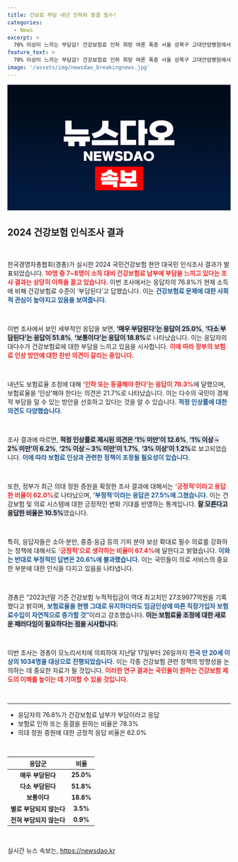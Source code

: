 ```yaml
---
title: 건보료 부담 내년 인하와 동결 필수!
categories:
  - News
excerpt: >
  70% 이상이 느끼는 부담감! 건강보험료 인하 희망 여론 폭증 서울 성북구 고대안암병원에서 최근 조사된 건강보험 현안에 대한 대국민 인식조사 결과, 국민 대부분이 현재 보험료 수준에 불만을 토로하며 인하를 요구하고 있는 가운데, 정부의 의대 정원 증원과 필수 의료 정책에 대한 긍정적 시각도 나타났다.
feature_text: >
  70% 이상이 느끼는 부담감! 건강보험료 인하 희망 여론 폭증 서울 성북구 고대안암병원에서 최근 조사된 건강보험 현안에 대한 대국민 인식조사 결과, 국민 대부분이 현재 보험료 수준에 불만을 토로하며 인하를 요구하고 있는 가운데, 정부의 의대 정원 증원과 필수 의료 정책에 대한 긍정적 시각도 나타났다.
image: '/assets/img/newsdao_breakingnews.jpg'
---
```


<p><img src="/assets/img/newsdao_breakingnews.jpg" alt="ranknews 속보" /></p>

<h2 data-ke-size="size26">2024 건강보험 인식조사 결과</h2>

<p data-ke-size="size16">&nbsp;</p>

<p>한국경영자총협회(경총)가 실시한 2024 국민건강보험 현안 대국민 인식조사 결과가 발표되었습니다. <b><span style="color: #ee2323;">10명 중 7~8명이 소득 대비 건강보험료 납부에 부담을 느끼고 있다는 조사 결과는 상당히 이목을 끌고 있습니다.</span></b> 이번 조사에서는 응답자의 76.8%가 현재 소득에 비해 건강보험료 수준이 ‘부담된다’고 답했습니다. 이는 <b><span style="color: #1a5490;">건강보험료 문제에 대한 사회적 관심이 높아지고 있음을 보여줍니다.</span></b>  </p>

<p data-ke-size="size16">&nbsp;</p>

<p>이번 조사에서 보인 세부적인 응답을 보면, <b><span style="background-color: #21538527;">‘매우 부담된다’는 응답이 25.0%</span></b>, <b><span style="background-color: #21538527;">‘다소 부담된다’는 응답이 51.8%</span></b>, <b><span style="background-color: #21538527;">‘보통이다’는 응답이 18.8%</span></b>로 나타났습니다. 이는 응답자의 대다수가 건강보험료에 대한 부담을 느끼고 있음을 시사합니다. <b><span style="color: #ee2323;">이에 따라 정부의 보험료 인상 방안에 대한 찬반 의견이 갈리는 중입니다.</span></b>  </p>

<p data-ke-size="size16">&nbsp;</p>

<p>내년도 보험료율 조정에 대해 <b><span style="color: #ee2323;">‘인하 또는 동결해야 한다’는 응답이 78.3%</span></b>에 달했으며, 보험료율을 ‘인상’해야 한다는 의견은 21.7%로 나타났습니다. 이는 다수의 국민이 경제적 부담을 덜 수 있는 방안을 선호하고 있다는 것을 알 수 있습니다. <b><span style="color: #1a5490;">적정 인상률에 대한 의견도 다양했습니다.</span></b> </p>

<p data-ke-size="size16">&nbsp;</p>

<p>조사 결과에 따르면, <b><span style="background-color: #21538527;">적정 인상률로 제시된 의견은 ‘1% 미만’이 12.6%</span></b>, <b><span style="background-color: #21538527;">‘1% 이상 ~ 2% 미만’이 6.2%</span></b>, <b><span style="background-color: #21538527;">‘2% 이상 ~ 3% 미만’이 1.7%</span></b>, <b><span style="background-color: #21538527;">‘3% 이상’이 1.2%</span></b>로 보고되었습니다. <b><span style="color: #1a5490;">이에 따라 보험료 인상과 관련한 정책이 조정될 필요성이 있습니다.</span></b>  </p>

<p data-ke-size="size16">&nbsp;</p>

<p>또한, 정부가 최근 의대 정원 증원을 확정한 조사 결과에 대해서는 <b><span style="color: #ee2323;">‘긍정적’이라고 응답한 비율이 62.0%</span></b>로 나타났으며, <b><span style="color: #1a5490;">‘부정적’이라는 응답은 27.5%에 그쳤습니다.</span></b> 이는 건강보험 및 의료 시스템에 대한 긍정적인 변화 기대를 반영하는 통계입니다. <b><span style="background-color: #21538527;">잘 모른다고 응답한 비율은 10.5%</span></b>였습니다.  </p>

<p data-ke-size="size16">&nbsp;</p>

<p>특히, 응답자들은 소아·분만, 중증·응급 등의 기피 분야 보상 확대로 필수 의료를 강화하는 정책에 대해서도 <b><span style="color: #ee2323;">‘긍정적’으로 생각하는 비율이 67.4%</span></b>에 달한다고 밝혔습니다. <b><span style="color: #1a5490;">이와는 반대로 부정적인 답변은 20.6%에 불과했습니다.</span></b> 이는 국민들이 의료 서비스의 중요한 부분에 대한 인식을 다지고 있음을 나타냅니다.  </p>

<p data-ke-size="size16">&nbsp;</p>

<p>경총은 “2023년말 기준 건강보험 누적적립금이 역대 최고치인 27조9977억원을 기록했다고 밝히며, <b><span style="color: #1a5490;">보험료율을 현행 그대로 유지하더라도 임금인상에 따른 직장가입자 보험료수입이 자연적으로 증가할 것”</span></b>이라고 강조했습니다. <b><span style="background-color: #21538527;">이는 보험료율 조정에 대한 새로운 패러다임이 필요하다는 점을 시사합니다.</span></b>  </p>

<p data-ke-size="size16">&nbsp;</p>

<p>이번 조사는 경총이 모노리서치에 의뢰하여 지난달 17일부터 26일까지 <b><span style="color: #1a5490;">전국 만 20세 이상의 1034명을 대상으로 진행되었습니다.</span></b> 이는 각종 건강보험 관련 정책의 방향성을 논의하는 데 중요한 자료가 될 것입니다. <b><span style="color: #ee2323;">이러한 연구 결과는 국민들이 원하는 건강보험 제도의 이해를 높이는 데 기여할 수 있을 것입니다.</span></b>  </p>

<p data-ke-size="size16">&nbsp;</p>

<hr>

<ul>
    <li>응답자의 76.8%가 건강보험료 납부가 부담이라고 응답</li>
    <li>보험료 인하 또는 동결을 원하는 비율은 78.3%</li>
    <li>의대 정원 증원에 대한 긍정적 응답 비율은 62.0%</li>
</ul>

<p data-ke-size="size16">&nbsp;</p>

<table>
    <thead>
        <tr>
            <th style="text-align: center;">응답군</th>
            <th style="text-align: center;">비율</th>
        </tr>
    </thead>
    <tbody>
        <tr>
            <td style="text-align: center; height: 17px;"><b>매우 부담된다</b></td>
            <td style="text-align: center; height: 17px;"><b>25.0%</b></td>
        </tr>
        <tr>
            <td style="text-align: center; height: 17px;"><b>다소 부담된다</b></td>
            <td style="text-align: center; height: 17px;"><b>51.8%</b></td>
        </tr>
        <tr>
            <td style="text-align: center; height: 17px;"><b>보통이다</b></td>
            <td style="text-align: center; height: 17px;"><b>18.8%</b></td>
        </tr>
        <tr>
            <td style="text-align: center; height: 17px;"><b>별로 부담되지 않는다</b></td>
            <td style="text-align: center; height: 17px;"><b>3.5%</b></td>
        </tr>
        <tr>
            <td style="text-align: center; height: 17px;"><b>전혀 부담되지 않는다</b></td>
            <td style="text-align: center; height: 17px;"><b>0.9%</b></td>
        </tr>
    </tbody>
</table>

<p data-ke-size="size16">&nbsp;</p>
실시간 뉴스 속보는, <a href="https://newsdao.kr" rel="dofollow">https://newsdao.kr</a>


